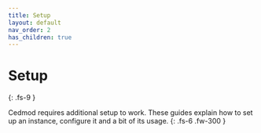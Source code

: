 ```yaml
---
title: Setup
layout: default
nav_order: 2
has_children: true
---
```


# Setup
{: .fs-9 }

Cedmod requires additional setup to work.
These guides explain how to set up an instance, 
configure it and a bit of its usage.
{: .fs-6 .fw-300 }